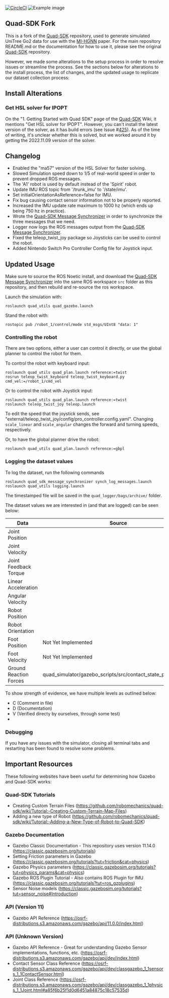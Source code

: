 [![CircleCI](https://circleci.com/gh/robomechanics/quad-sdk/tree/main.svg?style=shield)](https://circleci.com/gh/robomechanics/quad-sdk/tree/main)
![Example image](doc/quad_sdk_promo.png)

## Quad-SDK Fork

This is a fork of the [Quad-SDK](https://github.com/robomechanics/quad-sdk) repository, used to generate simulated UniTree Go2 data for use with the [MI-HGNN](https://github.com/lunarlab-gatech/Morphology-Informed-HGNN) paper. For the main repository README.md or the documentation for how to use it, please see the original [Quad-SDK](https://github.com/robomechanics/quad-sdk) repository.

However, we made some alterations to the setup process in order to resolve issues or streamline the process. See the sections below for alterations to the install process, the list of changes, and the updated usage to replicate our dataset collection process:

## Install Alterations

### Get HSL solver for IPOPT

On the "1. Getting Started with Quad SDK" page of the [Quad-SDK](https://github.com/robomechanics/quad-sdk) Wiki, it mentions "Get HSL solver for IPOPT". However, you can't install the latest version of the solver, as it has build errors (see Issue #[425](https://github.com/robomechanics/quad-sdk/issues/425)). As of the time of writing, it's unclear whether this is solved, but we worked around it by getting the 2022.11.09 version of the solver.

## Changelog
- Enabled the "ma57" version of the HSL Solver for faster solving.
- Slowed Simulation speed down to 1/5 of real-world speed in order to prevent dropped ROS messages.
- The 'A1' robot is used by default instead of the 'Spirit' robot.
- Update IMU ROS topic from '<robot>/trunk_imu' to '<robot>/state/imu'.
- Set initialOrientationAsReference=false for IMU.
- Fix bug causing contact sensor information not to be properly reported.
- Increased the IMU update rate maximum to 1000 hz (which ends up being 750 hz in practice).
- Wrote the [Quad-SDK Message Synchronizer](https://github.com/lunarlab-gatech/quad_sdk_message_synchronizer) in order to synchronize the three messages that we need.
- Logger now logs the ROS messages output from the [Quad-SDK Message Synchronizer](https://github.com/lunarlab-gatech/quad_sdk_message_synchronizer).
- Fixed the teleop_twist_joy package so Joysticks can be used to control the robot.
- Added Nintendo Switch Pro Controller Config file for Joystick input.

## Updated Usage
Make sure to source the ROS Noetic install, and download the [Quad-SDK Message Synchronizer](https://github.com/lunarlab-gatech/quad_sdk_message_synchronizer) into the same ROS workspace `src` folder as this repository, and then rebuild and re-source the ros workspace.

Launch the simulation with:
```
roslaunch quad_utils quad_gazebo.launch
```

Stand the robot with:
```
rostopic pub /robot_1/control/mode std_msgs/UInt8 "data: 1"
```

### Controlling the robot

There are two options, either a user can control it directly, or use the global planner to control the robot for them.

To control the robot with keyboard input:
```
roslaunch quad_utils quad_plan.launch reference:=twist
rosrun teleop_twist_keyboard teleop_twist_keyboard.py cmd_vel:=/robot_1/cmd_vel
```

Or to control the robot with Joystick input:
```
roslaunch quad_utils quad_plan.launch reference:=twist
roslaunch teleop_twist_joy teleop.launch
```
To edit the speed that the joystick sends, see "external/teleop_twist_joy/config/pro_controller.config.yaml". Changing `scale_linear` and `scale_angular` changes the forward and turning speeds, respectively.

Or, to have the global planner drive the robot:
```
roslaunch quad_utils quad_plan.launch reference:=gbpl
```

### Logging the dataset values

To log the dataset, run the following commands
```
roslaunch quad_sdk_message_synchronizer synch_log_messages.launch
roslaunch quad_utils logging.launch
```

The timestamped file will be saved in the `quad_logger/bags/archive/` folder.

The dataset values we are interested in (and that are logged) can be seen below:

| Data                     | Source  | Frame | Units      | ROS Topic                   |
| ------------------------ | ------- | ----- | ---------- | --------------------------- |
| Joint Position           |         |       |            | /robot_1/state/ground_truth |
| Joint Velocity           |         |       |            | /robot_1/state/ground_truth |
| Joint Feedback Torque    |         |       |            | /robot_1/state/ground_truth |
| Linear Acceleration      |         |       |            | /robot_1/state/imu          |
| Angular Velocity         |         |       |            | /robot_1/state/imu          |
| Robot Position           |         |       |            | /robot_1/state/ground_truth |
| Robot Orientation        |         |       |            | /robot_1/state/ground_truth |
| Foot Position            | Not Yet Implemented             |       |            | ??? |
| Foot Velocity            | Not Yet Implemented             |       |            | ??? |
| Ground Reaction Forces   | quad_simulator/gazebo_scripts/src/contact_state_publisher.cpp  | World Frame (C) |           | /robot_1/state/grfs         |

To show strength of evidence, we have multiple levels as outlined below:
- C (Comment in file)
- D (Documentation)
- V (Verified directy by ourselves, through some test)
- 
### Debugging

If you have any issues with the simulator, closing all terminal tabs and restarting has been found to resolve some problems. 

## Important Resources

These following websites have been useful for determining how Gazebo and Quad-SDK works:

### Quad-SDK Tutorials
- Creating Custom Terrain Files (https://github.com/robomechanics/quad-sdk/wiki/Tutorial:-Creating-Custom-Terrain-Map-Files)
- Adding a new type of Robot (https://github.com/robomechanics/quad-sdk/wiki/Tutorial:-Adding-a-New-Type-of-Robot-to-Quad-SDK)

### Gazebo Documentation
- Gazebo Classic Documentation - This repository uses version 11.14.0 (https://classic.gazebosim.org/tutorials)
- Setting Friction parameters in Gazebo (https://classic.gazebosim.org/tutorials?tut=friction&cat=physics)
- Gazebo Physics parameters (https://classic.gazebosim.org/tutorials?tut=physics_params&cat=physics)
- Gazebo ROS Plugin Tutorial - Also contains ROS Plugin for IMU (https://classic.gazebosim.org/tutorials?tut=ros_gzplugins)
- Sensor Noise models (https://classic.gazebosim.org/tutorials?tut=sensor_noise#Introduction)

### API (Version 11)
- Gazebo API Reference (https://osrf-distributions.s3.amazonaws.com/gazebo/api/11.0.0/index.html)

### API (Unknown Version)
- Gazebo API Reference - Great for understanding Gazebo Sensor implementations, functions, etc. (https://osrf-distributions.s3.amazonaws.com/gazebo/api/dev/index.html)
- Contact Sensor Class Reference (https://osrf-distributions.s3.amazonaws.com/gazebo/api/dev/classgazebo_1_1sensors_1_1ContactSensor.html)
- Joint Class Reference (https://osrf-distributions.s3.amazonaws.com/gazebo/api/dev/classgazebo_1_1physics_1_1Joint.html#a85f6b25f1d0d6451a84875c18c57535d)
